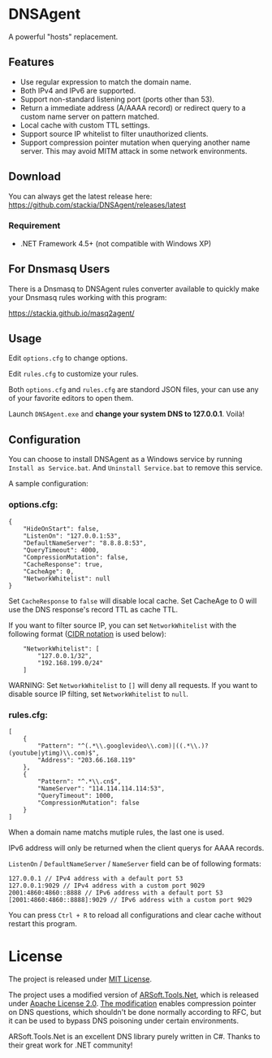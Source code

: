 # DNSAgent
A powerful "hosts" replacement.

## Features

* Use regular expression to match the domain name.
* Both IPv4 and IPv6 are supported.
* Support non-standard listening port (ports other than 53).
* Return a immediate address (A/AAAA record) or redirect query to a custom name server on pattern matched.
* Local cache with custom TTL settings.
* Support source IP whitelist to filter unauthorized clients.
* Support compression pointer mutation when querying another name server. This may avoid MITM attack in some network environments.

## Download

You can always get the latest release here: https://github.com/stackia/DNSAgent/releases/latest

### Requirement

* .NET Framework 4.5+ (not compatible with Windows XP)

## For Dnsmasq Users

There is a Dnsmasq to DNSAgent rules converter available to quickly make your Dnsmasq rules working with this program:

https://stackia.github.io/masq2agent/

## Usage

Edit `options.cfg` to change options.

Edit `rules.cfg` to customize your rules.

Both `options.cfg` and `rules.cfg` are standord JSON files, your can use any of your favorite editors to open them.

Launch `DNSAgent.exe` and **change your system DNS to 127.0.0.1**. Voilà!

## Configuration

You can choose to install DNSAgent as a Windows service by running `Install as Service.bat`. And `Uninstall Service.bat` to remove this service.

A sample configuration:

### options.cfg:
```
{
    "HideOnStart": false,
    "ListenOn": "127.0.0.1:53",
    "DefaultNameServer": "8.8.8.8:53",
    "QueryTimeout": 4000,
    "CompressionMutation": false,
    "CacheResponse": true,
    "CacheAge": 0,
    "NetworkWhitelist": null
}
```

Set `CacheResponse` to `false` will disable local cache. Set CacheAge to 0 will use the DNS response's record TTL as cache TTL.

If you want to filter source IP, you can set `NetworkWhitelist` with the following format ([CIDR notation](http://en.wikipedia.org/wiki/Classless_Inter-Domain_Routing) is used below):
```
    "NetworkWhitelist": [
        "127.0.0.1/32",
        "192.168.199.0/24"
    ]
```
WARNING: Set `NetworkWhitelist` to `[]` will deny all requests. If you want to disable source IP filting, set `NetworkWhitelist` to `null`.

### rules.cfg:
```
[
    {
        "Pattern": "^(.*\\.googlevideo\\.com)|((.*\\.)?(youtube|ytimg)\\.com)$",
        "Address": "203.66.168.119"
    },
    {
        "Pattern": "^.*\\.cn$",
        "NameServer": "114.114.114.114:53",
        "QueryTimeout": 1000,
        "CompressionMutation": false
    }
]
```

When a domain name matchs mutiple rules, the last one is used.

IPv6 address will only be returned when the client querys for AAAA records.

`ListenOn` / `DefaultNameServer` / `NameServer` field can be of following formats:

```
127.0.0.1 // IPv4 address with a default port 53
127.0.0.1:9029 // IPv4 address with a custom port 9029
2001:4860:4860::8888 // IPv6 address with a default port 53
[2001:4860:4860::8888]:9029 // IPv6 address with a custom port 9029
```

You can press `Ctrl + R` to reload all configurations and clear cache without restart this program.

# License

The project is released under [MIT License](https://github.com/stackia/DNSAgent/blob/master/LICENSE).

The project uses a modified version of [ARSoft.Tools.Net](http://arsofttoolsnet.codeplex.com/), which is released under [Apache License 2.0](http://arsofttoolsnet.codeplex.com/license). [The modification](https://github.com/stackia/DNSAgent/blob/master/ARSoft.Tools.Net/Dns/DnsMessageBase.cs#L865) enables compression pointer on DNS questions, which shouldn't be done normally according to RFC, but it can be used to bypass DNS poisoning under certain environments.

ARSoft.Tools.Net is an excellent DNS library purely written in C#. Thanks to their great work for .NET community!
